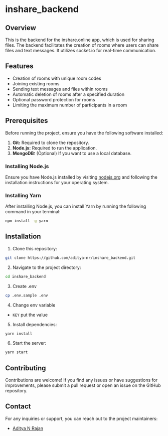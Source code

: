 # inshare_backend

## Overview

This is the backend for the inshare.online app, which is used for sharing files. The backend facilitates the creation of rooms where users can share files and text messages. It utilizes socket.io for real-time communication.

## Features

- Creation of rooms with unique room codes
- Joining existing rooms
- Sending text messages and files within rooms
- Automatic deletion of rooms after a specified duration
- Optional password protection for rooms
- Limiting the maximum number of participants in a room

## Prerequisites

Before running the project, ensure you have the following software installed:

1. **Git:** Required to clone the repository.
2. **Node.js:** Required to run the application.
3. **MongoDB:** (Optional) If you want to use a local database.

### Installing Node.js

Ensure you have Node.js installed by visiting [nodejs.org](https://nodejs.org/) and following the installation instructions for your operating system.

### Installing Yarn

After installing Node.js, you can install Yarn by running the following command in your terminal:

```bash
npm install -g yarn
```

## Installation

1. Clone this repository:

```bash
git clone https://github.com/aditya-nr/inshare_backend.git
```

2. Navigate to the project directory:

```bash
cd inshare_backend
```

3. Create .env

```bash
cp .env.sample .env
```

4. Change env variable

- `KEY` put the value

5. Install dependencies:

```bash
yarn install
```

6. Start the server:

```bash
yarn start
```

## Contributing

Contributions are welcome! If you find any issues or have suggestions for improvements, please submit a pull request or open an issue on the GitHub repository.

## Contact

For any inquiries or support, you can reach out to the project maintainers:

- [Aditya N Rajan](aditya-nr.in)
